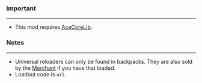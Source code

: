 ### Important
---
- This mod requires [AceCoreLib](https://gitlab.com/accensi/hd-addons/acecorelib).

### Notes
---
- Universal reloaders can only be found in backpacks. They are also sold by the [Merchant](https://gitlab.com/accensi/hd-addons/merchant) if you have that loaded.
- Loadout code is `url`.
